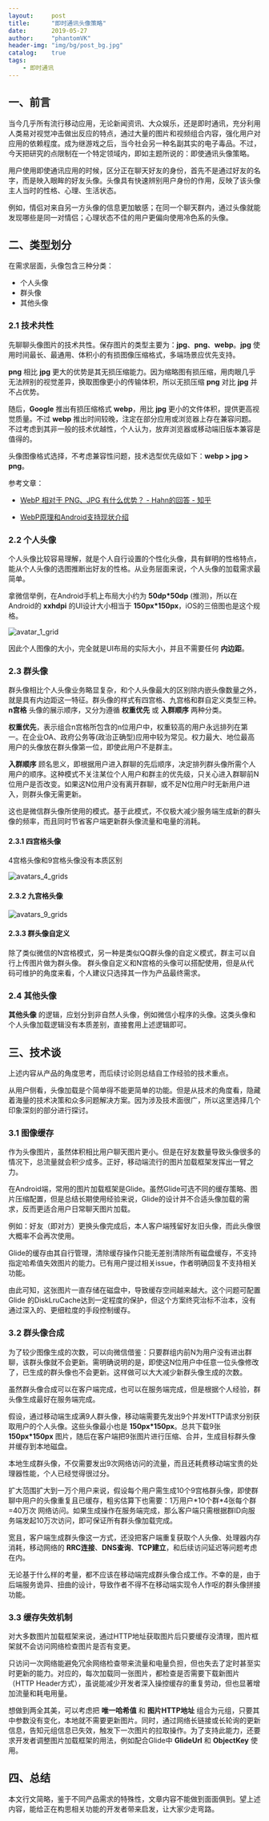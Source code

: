 ```yaml
---
layout:     post
title:      "即时通讯头像策略"
date:       2019-05-27
author:     "phantomVK"
header-img: "img/bg/post_bg.jpg"
catalog:    true
tags:
    - 即时通讯
---
```


## 一、前言

当今几乎所有流行移动应用，无论新闻资讯、大众娱乐，还是即时通讯，充分利用人类易对视觉冲击做出反应的特点，通过大量的图片和视频组合内容，强化用户对应用的依赖程度。成为继游戏之后，当今社会另一种名副其实的电子毒品。不过，今天把研究的点限制在一个特定领域内，即如主题所说的：即使通讯头像策略。

用户使用即使通讯应用的时候，区分正在聊天好友的身份，首先不是通过好友的名字，而是映入眼眸的好友头像。头像具有快速辨别用户身份的作用，反映了该头像主人当时的性格、心理、生活状态。

例如，情侣对来自另一方头像的信息更加敏感；在同一个聊天群内，通过头像就能发现哪些是同一对情侣；心理状态不佳的用户更偏向使用冷色系的头像。

## 二、类型划分

在需求层面，头像包含三种分类：

- 个人头像
- 群头像
- 其他头像

### 2.1 技术共性

先聊聊头像图片的技术共性。保存图片的类型主要为：__jpg__、__png__、__webp__。__jpg__ 使用时间最长、最通用、体积小的有损图像压缩格式，多端场景应优先支持。

__png__ 相比 __jpg__ 更大的优势是其无损压缩能力。因为缩略图有损压缩，用肉眼几乎无法辨别的视觉差异，换取图像更小的传输体积，所以无损压缩 __png__ 对比 __jpg__ 并不占优势。

随后，__Google__ 推出有损压缩格式 __webp__，用比 __jpg__ 更小的文件体积，提供更高视觉质量。不过 __webp__ 推出时间较晚，注定在部分应用或浏览器上存在兼容问题。不过考虑到其非一般的技术优越性，个人认为，放弃浏览器或移动端旧版本兼容是值得的。

头像图像格式选择，不考虑兼容性问题，技术选型优先级如下：__webp > jpg > png__。

参考文章：

- [WebP 相对于 PNG、JPG 有什么优势？ - Hahn的回答 - 知乎](https://www.zhihu.com/question/27201061/answer/35637827)

- [WebP原理和Android支持现状介绍](https://cloud.tencent.com/developer/article/1071597)

### 2.2 个人头像

个人头像比较容易理解，就是个人自行设置的个性化头像，具有鲜明的性格特点，能从个人头像的选图推断出好友的性格。从业务层面来说，个人头像的加载需求最简单。

拿微信举例，在Android手机上布局大小约为 __50dp\*50dp__ (推测)，所以在Android的 __xxhdpi__ 的UI设计大小相当于 __150px\*150px__，iOS的三倍图也是这个规格。

![avatar_1_grid](/img/business/avatar_images_compressing/avatar_1_grid.png)

因此个人图像的大小，完全就是UI布局的实际大小，并且不需要任何 __内边距__。

### 2.3 群头像

群头像相比个人头像业务略显复杂，和个人头像最大的区别除内嵌头像数量之外，就是具有内边距这一特征。群头像的样式有四宫格、九宫格和群自定义类型三种。__n宫格__ 头像的展示顺序，又分为遵循 __权重优先__ 或 __入群顺序__ 两种分类。

__权重优先__，表示组合n宫格所包含的n位用户中，权重较高的用户永远排列在第一。在企业OA、政府公务等(政治正确型)应用中较为常见。权力最大、地位最高用户的头像放在群头像第一位，即使此用户不是群主。

__入群顺序__ 顾名思义，即根据用户进入群聊的先后顺序，决定排列群头像所需个人用户的顺序。这种模式不关注某位个人用户和群主的优先级，只关心进入群聊前N位用户是否改变。如果这N位用户没有离开群聊，或不足N位用户时无新用户进入，则群头像无需更新。

这也是微信群头像所使用的模式。基于此模式，不仅极大减少服务端生成新的群头像的频率，而且同时节省客户端更新群头像流量和电量的消耗。

#### 2.3.1 四宫格头像

4宫格头像和9宫格头像没有本质区别

![avatars_4_grids](/img/business/avatar_images_compressing/avatars_4_grids.png)

#### 2.3.2 九宫格头像

![avatars_9_grids](/img/business/avatar_images_compressing/avatars_9_grids.png)

#### 2.3.3 群头像自定义

除了类似微信的N宫格模式，另一种是类似QQ群头像的自定义模式，群主可以自行上传图片做为群头像。 群头像自定义和N宫格的头像可以搭配使用，但是从代码可维护的角度来看，个人建议只选择其一作为产品最终需求。

###  2.4 其他头像

__其他头像__ 的逻辑，应划分到非自然人头像，例如微信小程序的头像。这类头像和个人头像加载逻辑没有本质差别，直接套用上述逻辑即可。

## 三、技术谈

上述内容从产品的角度思考，而后续讨论则总结自工作经验的技术重点。

从用户侧看，头像加载是个简单得不能更简单的功能。但是从技术的角度看，隐藏着海量的技术决策和众多问题解决方案。因为涉及技术面很广，所以这里选择几个印象深刻的部分进行探讨。

### 3.1 图像缓存

作为头像图片，虽然体积相比用户聊天图片更小。但是在好友数量导致头像很多的情况下，总流量就会积少成多。正好，移动端流行的图片加载框架发挥出一臂之力。

在Android端，常用的图片加载框架是Glide。虽然Glide可选不同的缓存策略、图片压缩配置，但是总结长期使用经验来说，Glide的设计并不合适头像加载的需求，反而更适合用户日常聊天图片加载。

例如：好友（即对方）更换头像完成后，本人客户端残留好友旧头像，而此头像很大概率不会再次使用。

Glide的缓存由其自行管理，清除缓存操作只能无差别清除所有磁盘缓存，不支持指定哈希值失效图片的能力。已有用户提过相关issue，作者明确回复不支持相关功能。

由此可知，这张图片一直存储在磁盘中，导致缓存空间越来越大。这个问题可配置Glide 的DiskLruCache达到一定程度的保护，但这个方案终究治标不治本，没有通过深入的、更细粒度的手段控制缓存。

### 3.2 群头像合成

为了较少图像生成的次数，可以向微信借鉴：只要群组内前N为用户没有进出群聊，该群头像就不会更新。需明确说明的是，即使这N位用户中任意一位头像修改了，已生成的群头像也不会更新。这样做可以大大减少新群头像生成的次数。

虽然群头像合成可以在客户端完成，也可以在服务端完成，但是根据个人经验，群头像生成最好在服务端完成。

假设，通过移动端生成满9人群头像，移动端需要先发出9个并发HTTP请求分别获取用户的个人头像。这些头像最小也是 __150px\*150px__。总共下载9张 __150px\*150px__ 图片，随后在客户端把9张图片进行压缩、合并，生成目标群头像并缓存到本地磁盘。

本地生成群头像，不仅需要发出9次网络访问的流量，而且还耗费移动端宝贵的处理器性能，个人已经觉得很过分。

扩大范围扩大到一万个用户来说，假设每个用户需生成10个9宫格群头像，即使群聊中用户的头像重复且已缓存，粗劣估算下也需要：1万用户\*10个群\*4张每个群=40万次 网络访问。如果生成操作在服务端完成，那么客户端只需根据群ID向服务端发起10万次访问，即可保证所有群头像加载完成。

宽且，客户端生成群头像这一方式，还没把客户端重复获取个人头像、处理器内存消耗，移动网络的 __RRC连接__、__DNS查询__、__TCP建立__，和后续访问延迟等问题考虑在内。

无论基于什么样的考量，都不应该在移动端完成群头像合成工作。不幸的是，由于后端服务诡异、扭曲的设计，导致作者不得不在移动端实现令人作呕的群头像拼接功能。

### 3.3 缓存失效机制

对大多数图片加载框架来说，通过HTTP地址获取图片后只要缓存没清理，图片框架就不会访问网络检查图片是否有变更。

只访问一次网络能避免冗余网络检查带来流量和电量负担，但也失去了定时甚至实时更新的能力。对应的，每次加载同一张图片，都检查是否需要下载新图片（HTTP Header方式），虽说能减少开发者深入操控缓存的重复劳动，但也显著增加流量和耗电用量。

想做到两全其美，可以考虑把 __唯一哈希值__ 和 __图片HTTP地址__ 组合为元组，只要其中参数没有变化，本地就不需要更新图片。同时，通过网络长链接或长轮询的更新信息，告知元组信息已失效，触发下一次图片的拉取操作。为了支持此能力，还要求开发者调整图片加载框架的用法，例如配合Glide中 __GlideUrl__ 和 __ObjectKey__ 使用。

## 四、总结

本文行文简略，鉴于不同产品需求的特殊性，文章内容不能做到面面俱到。望上述内容，能给正在构思相关功能的开发者带来启发，让大家少走弯路。